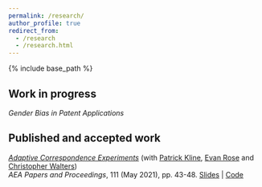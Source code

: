 ```yaml
---
permalink: /research/
author_profile: true
redirect_from:
  - /research
  - /research.html
---
```


{% include base_path %}


## Work in progress
*Gender Bias in Patent Applications*

<!---

*Parents' Job Loss and Children's Mobility: Evidence from Israel* (with [Tslil Aloni](https://sites.google.com/view/tslil-aloni/home?authuser=0)) 

*Head to the Foxes or Tail to the Lions? The Importance of Childhood Relative Earnings* (with [Tslil Aloni](https://sites.google.com/view/tslil-aloni/home?authuser=0) and 
[Tom Zohar](https://web.stanford.edu/~tzohar/))

*Many Promises One Land: Heterogeneous Childhood Location Effects* (with [Tslil Aloni](https://sites.google.com/view/tslil-aloni/home?authuser=0)) 
}
-->

## Published and accepted work

[*Adaptive Correspondence Experiments*](https://eml.berkeley.edu/~pkline/papers/skynet.pdf) (with [Patrick Kline](https://eml.berkeley.edu/~pkline/), [Evan Rose](https://ekrose.github.io/) and [Christopher Walters](https://eml.berkeley.edu/~crwalters/))   
*AEA Papers and Proceedings*, 111 (May 2021), pp. 43-48. 
[Slides](/files/AdaptiveCorrespondenceExperiments_Slides.pdf) | [Code](/files/AdaptiveCorrespondenceExperiments_code.zip) 


